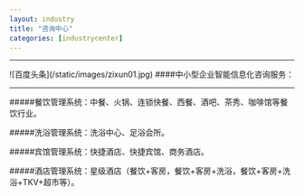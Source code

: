 ```yaml
---
layout: industry
title: "咨询中心"
categories: [industrycenter]
---
```

<hr/>
![百度头条](/static/images/zixun01.jpg)
####中小型企业智能信息化咨询服务：
<hr/>
#####餐饮管理系统：中餐、火锅、连锁快餐、西餐、酒吧、茶秀、咖啡馆等餐饮行业。<p>
#####洗浴管理系统：洗浴中心、足浴会所。<p>
#####宾馆管理系统：快捷酒店、快捷宾馆、商务酒店。<p>
#####酒店管理系统：星级酒店（餐饮+客房，餐饮+客房+洗浴，餐饮+客房+洗浴+TKV+超市等）。<p>



